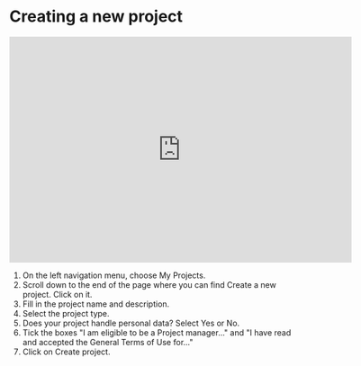 # Creating a new project

<iframe id="kaltura_player" src="https://api.kaltura.nordu.net/p/191/sp/19100/embedIframeJs/uiconf_id/14971191/partner_id/191?iframeembed=true&playerId=kaltura_player&entry_id=0_fo584j08&flashvars[streamerType]=auto&amp;flashvars[localizationCode]=en&amp;flashvars[leadWithHTML5]=true&amp;flashvars[sideBarContainer.plugin]=true&amp;flashvars[sideBarContainer.position]=left&amp;flashvars[sideBarContainer.clickToClose]=true&amp;flashvars[chapters.plugin]=true&amp;flashvars[chapters.layout]=vertical&amp;flashvars[chapters.thumbnailRotator]=false&amp;flashvars[streamSelector.plugin]=true&amp;flashvars[EmbedPlayer.SpinnerTarget]=videoHolder&amp;flashvars[dualScreen.plugin]=true&amp;flashvars[autoPlay]=true&amp;flashvars[loop]=true&amp;&wid=0_m9354g90" width="608" height="402" allowfullscreen webkitallowfullscreen mozAllowFullScreen allow="autoplay *; fullscreen *; encrypted-media *" frameborder="0" title="Kaltura Player"></iframe>

1. On the left navigation menu, choose My Projects.
1. Scroll down to the end of the page where you can find Create a new project. Click on it.
1. Fill in the project name and description.
1. Select the project type.
1. Does your project handle personal data? Select Yes or No.
1. Tick the boxes "I am eligible to be a Project manager..." and "I have read and accepted the General Terms of Use for..."
1. Click on Create project.

